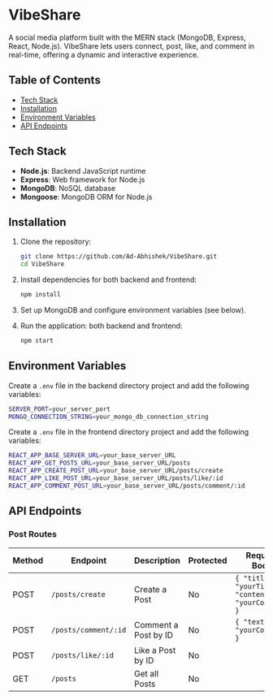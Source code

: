 # VibeShare

A social media platform built with the MERN stack (MongoDB, Express, React, Node.js). VibeShare lets users connect, post, like, and comment in real-time, offering a dynamic and interactive experience.

## Table of Contents

- [Tech Stack](#tech-stack)
- [Installation](#installation)
- [Environment Variables](#environment-variables)
- [API Endpoints](#api-endpoints)

## Tech Stack

- **Node.js**: Backend JavaScript runtime
- **Express**: Web framework for Node.js
- **MongoDB**: NoSQL database
- **Mongoose**: MongoDB ORM for Node.js

## Installation

1. Clone the repository:

   ```bash
   git clone https://github.com/Ad-Abhishek/VibeShare.git
   cd VibeShare
   ```

2. Install dependencies for both backend and frontend:

   ```bash
   npm install
   ```

3. Set up MongoDB and configure environment variables (see below).

4. Run the application: both backend and frontend:

   ```bash
   npm start
   ```

## Environment Variables

Create a `.env` file in the backend directory project and add the following variables:

```bash
SERVER_PORT=your_server_port
MONGO_CONNECTION_STRING=your_mongo_db_connection_string
```

Create a `.env` file in the frontend directory project and add the following variables:

```bash
REACT_APP_BASE_SERVER_URL=your_base_server_URL
REACT_APP_GET_POSTS_URL=your_base_server_URL/posts
REACT_APP_CREATE_POST_URL=your_base_server_URL/posts/create
REACT_APP_LIKE_POST_URL=your_base_server_URL/posts/like/:id
REACT_APP_COMMENT_POST_URL=your_base_server_URL/posts/comment/:id
```

## API Endpoints

### Post Routes

| Method | Endpoint             | Description          | Protected | Request Body                                         | Response |
| ------ | -------------------- | -------------------- | --------- | ---------------------------------------------------- | -------- |
| POST   | `/posts/create`      | Create a Post        | No        | `{ "title": "yourTitle", "content": "yourContent" }` |
| POST   | `/posts/comment/:id` | Comment a Post by ID | No        | `{ "text": "yourComment" }`                          |          |
| POST   | `/posts/like/:id`    | Like a Post by ID    | No        |                                                      |          |
| GET    | `/posts`             | Get all Posts        | No        |                                                      |          |
